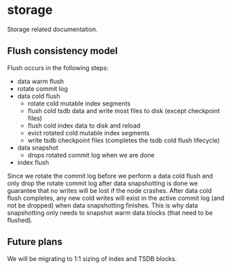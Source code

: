 # storage

Storage related documentation.

## Flush consistency model

Flush occurs in the following steps:
  - data warm flush
  - rotate commit log
  - data cold flush
    - rotate cold mutable index segments
    - flush cold tsdb data and write most files to disk (except checkpoint files)
    - flush cold index data to disk and reload
    - evict rotated cold mutable index segments
    - write tsdb checkpoint files (completes the tsdb cold flush lifecycle)
  - data snapshot
    - drops rotated commit log when we are done
  - index flush

Since we rotate the commit log before we perform a data cold flush and only drop the rotate commit log after data snapshotting is done we guarantee that no writes will be lost if the node crashes. After data cold flush completes, any new cold writes will exist in the active commit log (and not be dropped) when data snapshotting finishes. This is why data snapshotting only needs to snapshot warm data blocks (that need to be flushed).


## Future plans

We will be migrating to 1:1 sizing of index and TSDB blocks.
